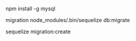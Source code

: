  npm install -g mysql

 migration
 node_modules/.bin/sequelize db:migrate



sequelize migration:create
